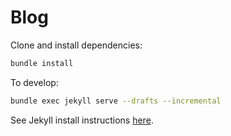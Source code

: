 # Blog

Clone and install dependencies:

```bash
bundle install
```

To develop:

```bash
bundle exec jekyll serve --drafts --incremental
```

See Jekyll install instructions [here](https://jekyllrb.com/docs/installation/).